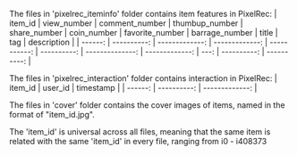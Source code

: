 The files in 'pixelrec_iteminfo' folder contains item features in PixelRec:
| item_id | view_number | comment_number | thumbup_number | share_number | coin_number | favorite_number | barrage_number | title |   tag | description |
| ------: | ----------: | -------------: | -------------: | -----------: | ----------: | --------------: | -------------: | ---: | ----------: | ----------: |

The files in 'pixelrec_interaction' folder contains interaction in PixelRec:
| item_id | user_id | timestamp |
| ------: | ----------: | -------------: |

The files in 'cover' folder contains the cover images of items, named in the format of "item_id.jpg".

The 'item_id' is universal across all files, meaning that the same item is related with the same 'item_id' in every file, ranging from i0 - i408373 

